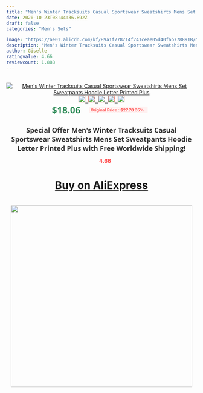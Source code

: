 ```yaml
---
title: "Men's Winter Tracksuits Casual Sportswear Sweatshirts Mens Set  Sweatpants Hoodie Letter Printed Plus"
date: 2020-10-23T08:44:36.892Z
draft: false
categories: "Men's Sets"

image: "https://ae01.alicdn.com/kf/H9a1f778714f741ceae05d40fab778891B/Men-s-Winter-Tracksuits-Casual-Sportswear-Sweatshirts-Mens-Set-Sweatpants-Hoodie-Letter-Printed-Plus.jpg"
description: "Men's Winter Tracksuits Casual Sportswear Sweatshirts Mens Set  Sweatpants Hoodie Letter Printed Plus"
author: Giselle
ratingvalue: 4.66
reviewcount: 1.888
---
```

<br>
<div style="text-align: center;">
<a href="https://s.click.aliexpress.com/e/_AtZKVP" target="_blank" rel="nofollow noopener noreferrer"><img alt="Men's Winter Tracksuits Casual Sportswear Sweatshirts Mens Set  Sweatpants Hoodie Letter Printed Plus" class="magnifier-image" src="https://ae01.alicdn.com/kf/H9a1f778714f741ceae05d40fab778891B/Men-s-Winter-Tracksuits-Casual-Sportswear-Sweatshirts-Mens-Set-Sweatpants-Hoodie-Letter-Printed-Plus.jpg_640x640.jpg">
<br>
<img style="border:1px solid salmon" src="https://ae01.alicdn.com/kf/H9a1f778714f741ceae05d40fab778891B/Men-s-Winter-Tracksuits-Casual-Sportswear-Sweatshirts-Mens-Set-Sweatpants-Hoodie-Letter-Printed-Plus.jpg_120x120.jpg">&nbsp;&nbsp;<img style="border:1px solid salmon" src="https://ae01.alicdn.com/kf/Hd9b26fa3488241c09e083fd968164061k/Men-s-Winter-Tracksuits-Casual-Sportswear-Sweatshirts-Mens-Set-Sweatpants-Hoodie-Letter-Printed-Plus.jpg_120x120.jpg">&nbsp;&nbsp;<img style="border:1px solid salmon" src="https://ae01.alicdn.com/kf/H071a73ebfd8c4ad682125f3df4c40186F/Men-s-Winter-Tracksuits-Casual-Sportswear-Sweatshirts-Mens-Set-Sweatpants-Hoodie-Letter-Printed-Plus.jpg_120x120.jpg">&nbsp;&nbsp;<img style="border:1px solid salmon" src="https://ae01.alicdn.com/kf/H65479ed8251f4980832b6634df44f40c9/Men-s-Winter-Tracksuits-Casual-Sportswear-Sweatshirts-Mens-Set-Sweatpants-Hoodie-Letter-Printed-Plus.jpg_120x120.jpg">&nbsp;&nbsp;<img style="border:1px solid salmon" src="https://ae01.alicdn.com/kf/Hbfcdd541c6c846f58b42f5436df89f61J/Men-s-Winter-Tracksuits-Casual-Sportswear-Sweatshirts-Mens-Set-Sweatpants-Hoodie-Letter-Printed-Plus.jpg_120x120.jpg"></a></div><br0>
<div style="text-align: center;"><span style="background-color: white; border: 0px; box-sizing: border-box; color: seagreen; display: inline-block; font-family: &quot;open sans&quot; , &quot;arial&quot; , &quot;helvetica&quot; , sans-serif , &quot;heiti&quot;; font-size: 24px; font-stretch: inherit; font-weight: 700; line-height: inherit; margin: 0px 10px 0px 0px; padding: 0px; vertical-align: middle;">$18.06 </span>
<span style="background: rgb(255 , 241 , 241); border-radius: 3px; border: 0px; box-sizing: border-box; color: #ff4747; display: inline-block; font-family: inherit; font-size: 12px; font-stretch: inherit; font-style: inherit; font-variant: inherit; font-weight: 600; line-height: inherit; margin: 0px; padding: 2px 5px; transform: scale(0.9); vertical-align: middle;">Original Price : <b style="text-decoration: line-through;">$27.78 </b> 35%&nbsp;&nbsp;</span></div>
<h1 style="color: #333333; display: inline-block; font-family: &quot;open sans&quot; , &quot;arial&quot; , &quot;helvetica&quot; , sans-serif , &quot;heiti&quot;; font-size: 18px; font-stretch: inherit; font-weight: 700; text-align: center;">Special Offer Men's Winter Tracksuits Casual Sportswear Sweatshirts Mens Set  Sweatpants Hoodie Letter Printed Plus with Free Worldwide Shipping!</h1>
<div style="color: #ff4747; text-align: center;">
<img src="https://4.bp.blogspot.com/-M0ZcTcb-5uY/XleCXlxnR4I/AAAAAAAAAEc/OrjgMkXV1oMQFaCRZj5HQwOCBcu3w1FegCPcBGAYYCw/s1600/star.png" style="height: 15px;">&nbsp;<b>4.66</b></div>
<div class="button_cont" align="center"><a class="buynow_a" href="https://s.click.aliexpress.com/e/_AtZKVP" target="_blank" rel="nofollow noopener noreferrer"><H1>Buy on AliExpress</H1></a></div><br>
<div class="separator" style="clear: both; text-align: center;">
<img src="https://lh3.googleusercontent.com/-pTy5HemUv9M/XlePHvY0dAI/AAAAAAAAAE4/0nX5iRUoIWY8eMW9Dpxeirr157OZliDIgCLcBGAsYHQ/s1600/badge.gif" width="480">
</div>
